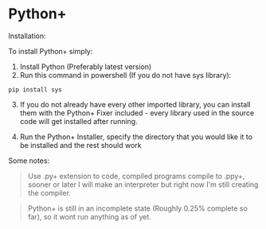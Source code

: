 # Python+

Installation:

To install Python+ simply:

1. Install Python (Preferably latest version)
2. Run this command in powershell (If you do not have sys library):

```pip install sys```

3. If you do not already have every other imported library, you can install them with the Python+ Fixer included - every library used in the source code will get installed after running.

4. Run the Python+ Installer, specify the directory that you would like it to be installed and the rest should work

Some notes:

> Use .py+ extension to code, compiled programs compile to .ppy+, sooner or later I will make an interpreter but right now I'm still creating the compiler.

> Python+ is still in an incomplete state (Roughly 0.25% complete so far), so it wont run anything as of yet.
